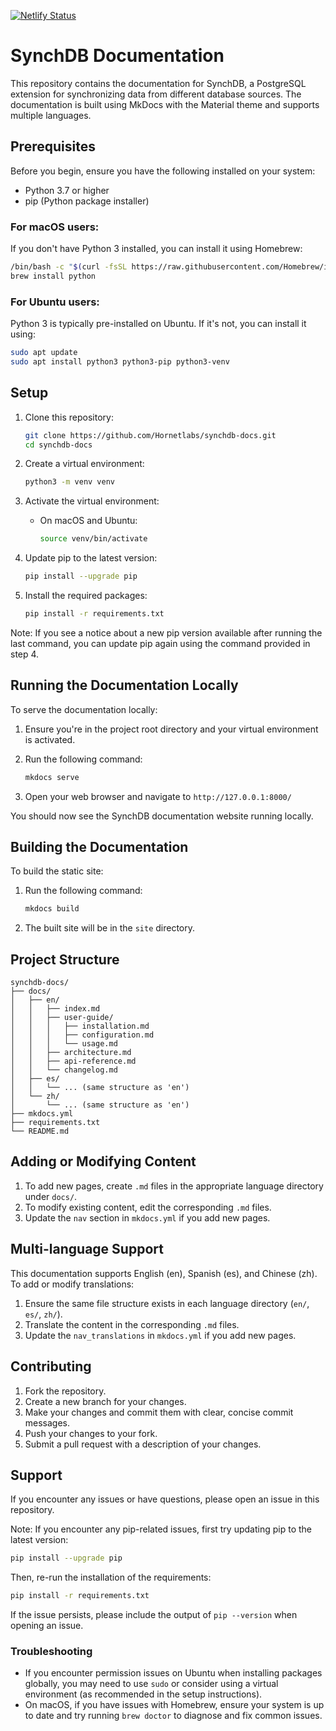 [![Netlify Status](https://api.netlify.com/api/v1/badges/5ead234b-270b-4b31-93e1-ea0e20774739/deploy-status)](https://app.netlify.com/sites/synchdbdocs/deploys)
# SynchDB Documentation

This repository contains the documentation for SynchDB, a PostgreSQL extension for synchronizing data from different database sources. The documentation is built using MkDocs with the Material theme and supports multiple languages.

## Prerequisites

Before you begin, ensure you have the following installed on your system:

- Python 3.7 or higher
- pip (Python package installer)

### For macOS users:

If you don't have Python 3 installed, you can install it using Homebrew:

```bash
/bin/bash -c "$(curl -fsSL https://raw.githubusercontent.com/Homebrew/install/HEAD/install.sh)"
brew install python
```

### For Ubuntu users:

Python 3 is typically pre-installed on Ubuntu. If it's not, you can install it using:

```bash
sudo apt update
sudo apt install python3 python3-pip python3-venv
```

## Setup

1. Clone this repository:
   ```bash
   git clone https://github.com/Hornetlabs/synchdb-docs.git
   cd synchdb-docs
   ```

2. Create a virtual environment:
   ```bash
   python3 -m venv venv
   ```

3. Activate the virtual environment:
   - On macOS and Ubuntu:
     ```bash
     source venv/bin/activate
     ```

4. Update pip to the latest version:
   ```bash
   pip install --upgrade pip
   ```

5. Install the required packages:
   ```bash
   pip install -r requirements.txt
   ```

Note: If you see a notice about a new pip version available after running the last command, you can update pip again using the command provided in step 4.

## Running the Documentation Locally

To serve the documentation locally:

1. Ensure you're in the project root directory and your virtual environment is activated.

2. Run the following command:
   ```bash
   mkdocs serve
   ```

3. Open your web browser and navigate to `http://127.0.0.1:8000/`

You should now see the SynchDB documentation website running locally.

## Building the Documentation

To build the static site:

1. Run the following command:
   ```bash
   mkdocs build
   ```

2. The built site will be in the `site` directory.

## Project Structure

```
synchdb-docs/
├── docs/
│   ├── en/
│   │   ├── index.md
│   │   ├── user-guide/
│   │   │   ├── installation.md
│   │   │   ├── configuration.md
│   │   │   └── usage.md
│   │   ├── architecture.md
│   │   ├── api-reference.md
│   │   └── changelog.md
│   ├── es/
│   │   └── ... (same structure as 'en')
│   └── zh/
│       └── ... (same structure as 'en')
├── mkdocs.yml
├── requirements.txt
└── README.md
```

## Adding or Modifying Content

1. To add new pages, create `.md` files in the appropriate language directory under `docs/`.
2. To modify existing content, edit the corresponding `.md` files.
3. Update the `nav` section in `mkdocs.yml` if you add new pages.

## Multi-language Support

This documentation supports English (en), Spanish (es), and Chinese (zh). To add or modify translations:

1. Ensure the same file structure exists in each language directory (`en/`, `es/`, `zh/`).
2. Translate the content in the corresponding `.md` files.
3. Update the `nav_translations` in `mkdocs.yml` if you add new pages.

## Contributing

1. Fork the repository.
2. Create a new branch for your changes.
3. Make your changes and commit them with clear, concise commit messages.
4. Push your changes to your fork.
5. Submit a pull request with a description of your changes.

## Support

If you encounter any issues or have questions, please open an issue in this repository.

Note: If you encounter any pip-related issues, first try updating pip to the latest version:
```bash
pip install --upgrade pip
```
Then, re-run the installation of the requirements:
```bash
pip install -r requirements.txt
```
If the issue persists, please include the output of `pip --version` when opening an issue.

### Troubleshooting

- If you encounter permission issues on Ubuntu when installing packages globally, you may need to use `sudo` or consider using a virtual environment (as recommended in the setup instructions).
- On macOS, if you have issues with Homebrew, ensure your system is up to date and try running `brew doctor` to diagnose and fix common issues.

